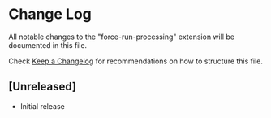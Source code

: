 # Change Log

All notable changes to the "force-run-processing" extension will be documented in this file.

Check [Keep a Changelog](http://keepachangelog.com/) for recommendations on how to structure this file.

## [Unreleased]

- Initial release